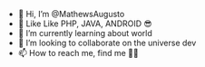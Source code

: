- 👋 Hi, I’m @MathewsAugusto
- 👀 Like Like PHP, JAVA, ANDROID 😎
- 🌱 I’m currently learning about world
- 💞️ I’m looking to collaborate on the universe dev
- 📫 How to reach me, find me 🤷‍♂️

<!---
MathewsAugusto/MathewsAugusto is a ✨ special ✨ repository because its `README.md` (this file) appears on your GitHub profile.
You can click the Preview link to take a look at your changes.
--->
